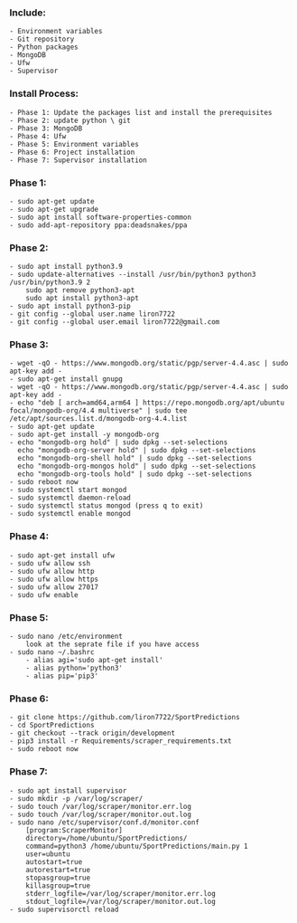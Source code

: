 ### Include:   
    - Environment variables
    - Git repository
    - Python packages
    - MongoDB
    - Ufw
	- Supervisor
    
### Install Process:
	- Phase 1: Update the packages list and install the prerequisites
	- Phase 2: update python \ git
	- Phase 3: MongoDB
	- Phase 4: Ufw
	- Phase 5: Environment variables
	- Phase 6: Project installation
	- Phase 7: Supervisor installation

### Phase 1:  
	- sudo apt-get update
	- sudo apt-get upgrade
	- sudo apt install software-properties-common
	- sudo add-apt-repository ppa:deadsnakes/ppa
	
### Phase 2:  
	- sudo apt install python3.9
	- sudo update-alternatives --install /usr/bin/python3 python3 /usr/bin/python3.9 2
		sudo apt remove python3-apt
		sudo apt install python3-apt
	- sudo apt install python3-pip
	- git config --global user.name liron7722
    - git config --global user.email liron7722@gmail.com
	
### Phase 3:  
	- wget -qO - https://www.mongodb.org/static/pgp/server-4.4.asc | sudo apt-key add -
	- sudo apt-get install gnupg
	- wget -qO - https://www.mongodb.org/static/pgp/server-4.4.asc | sudo apt-key add -
	- echo "deb [ arch=amd64,arm64 ] https://repo.mongodb.org/apt/ubuntu focal/mongodb-org/4.4 multiverse" | sudo tee /etc/apt/sources.list.d/mongodb-org-4.4.list
	- sudo apt-get update
	- sudo apt-get install -y mongodb-org
	- echo "mongodb-org hold" | sudo dpkg --set-selections
	  echo "mongodb-org-server hold" | sudo dpkg --set-selections
      echo "mongodb-org-shell hold" | sudo dpkg --set-selections
      echo "mongodb-org-mongos hold" | sudo dpkg --set-selections
      echo "mongodb-org-tools hold" | sudo dpkg --set-selections
	- sudo reboot now
	- sudo systemctl start mongod
	- sudo systemctl daemon-reload
	- sudo systemctl status mongod (press q to exit)
	- sudo systemctl enable mongod
	
### Phase 4:  
    - sudo apt-get install ufw
    - sudo ufw allow ssh
    - sudo ufw allow http
    - sudo ufw allow https
    - sudo ufw allow 27017
    - sudo ufw enable
	
### Phase 5:
	- sudo nano /etc/environment  
		look at the seprate file if you have access
    - sudo nano ~/.bashrc
        - alias agi='sudo apt-get install'
        - alias python='python3'
        - alias pip='pip3'

    
### Phase 6:  
    - git clone https://github.com/liron7722/SportPredictions
	- cd SportPredictions
	- git checkout --track origin/development
	- pip3 install -r Requirements/scraper_requirements.txt
	- sudo reboot now 


### Phase 7:  
    - sudo apt install supervisor
	- sudo mkdir -p /var/log/scraper/
	- sudo touch /var/log/scraper/monitor.err.log
	- sudo touch /var/log/scraper/monitor.out.log
	- sudo nano /etc/supervisor/conf.d/monitor.conf
		[program:ScraperMonitor]
		directory=/home/ubuntu/SportPredictions/
		command=python3 /home/ubuntu/SportPredictions/main.py 1
		user=ubuntu
		autostart=true
		autorestart=true
		stopasgroup=true
		killasgroup=true
		stderr_logfile=/var/log/scraper/monitor.err.log
		stdout_logfile=/var/log/scraper/monitor.out.log
	- sudo supervisorctl reload